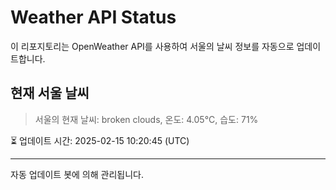 
# Weather API Status

이 리포지토리는 OpenWeather API를 사용하여 서울의 날씨 정보를 자동으로 업데이트합니다.

## 현재 서울 날씨
> 서울의 현재 날씨: broken clouds, 온도: 4.05°C, 습도: 71%

⏳ 업데이트 시간: 2025-02-15 10:20:45 (UTC)

---
자동 업데이트 봇에 의해 관리됩니다.
